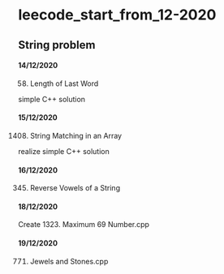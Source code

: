 # leecode_start_from_12-2020


## String problem


#### 14/12/2020
58. Length of Last Word

simple C++ solution

#### 15/12/2020
1408. String Matching in an Array

realize simple C++ solution

#### 16/12/2020

345. Reverse Vowels of a String


#### 18/12/2020


Create 1323. Maximum 69 Number.cpp


#### 19/12/2020

771. Jewels and Stones.cpp
